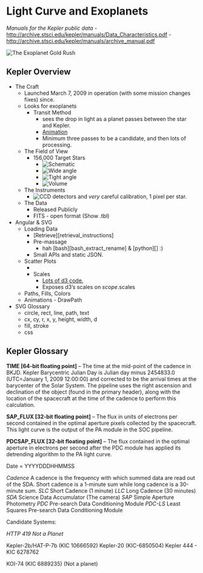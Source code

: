# Light Curve and Exoplanets

*Manuals for the Kepler public data*
-http://archive.stsci.edu/kepler/manuals/Data_Characteristics.pdf
-http://archive.stsci.edu/kepler/manuals/archive_manual.pdf

![The Exoplanet Gold Rush](http://i.imgur.com/4S65Wo2.gif)

## Kepler Overview

- The Craft
	- Launched March 7, 2009 in operation (with some mission changes fixes) since.
	- Looks for exoplanets
		- Transit Method
			- sees the drop in light as a planet passes between the star and Kepler.
			- [Animation](https://www.youtube.com/watch?v=a4M4Es3aQ7M)
			- Minimum three passes to be a candidate, and then lots of processing.
	- The Field of View
		- 156,000 Target Stars
			- ![Schematic](http://upload.wikimedia.org/wikipedia/commons/0/07/Kepler_FOV_hiRes.jpg)
			- ![Wide angle](http://upload.wikimedia.org/wikipedia/commons/2/28/MilkywaykeplerfovbyCRoberts.jpg)
			- ![Tight angle](http://upload.wikimedia.org/wikipedia/commons/0/02/329161main_fullFFIHot300.png)
			- ![Volume](http://upload.wikimedia.org/wikipedia/commons/b/be/LombergA1024.jpg)
	- The Instruments
		- ![CCD detectors](http://upload.wikimedia.org/wikipedia/commons/2/2a/Keplerspacecraft-FocalPlane-cutout.svg) and *very* careful calibration, 1 pixel per star.
	- The Data
		- Released Publicly
		- FITS - open format (Show .tbl)
- Angular & SVG
	- Loading Data
		- [Retrieve][retrieval_instructions]
		- Pre-massage
			- hah [bash][bash_extract_rename] & [python][] :)
		- Small APIs and static JSON.
	- Scatter Plots
		- <circle cx cy r>
		- Scales
			- [Lots of d3 code.](https://github.com/davidsouther/d3-util)
			- Exposes d3’s scales on $scope.$scales
	- Paths, Fills, Colors
	- Animations - DrawPath
- SVG Glossary
	- circle, rect, line, path, text
	- cx, cy, r, x, y, height, width, d
	- fill, stroke
	- css


## Kepler Glossary
**TIME [64-bit floating point]** – The time at the mid-point of the cadence in BKJD. Kepler Barycentric Julian Day is Julian day minus 2454833.0 (UTC=January 1, 2009 12:00:00) and corrected to be the arrival times at the barycenter of the Solar System. The pipeline uses the right ascension and declination of the object (found in the primary header), along with the location of the spacecraft at the time of the cadence to perform this calculation.

**SAP_FLUX [32-bit floating point]** – The flux in units of electrons per second contained in the optimal aperture pixels collected by the spacecraft. This light curve is the output of the PA module in the SOC pipeline.

**PDCSAP_FLUX [32-bit floating point]** – The flux contained in the optimal aperture in electrons per second after the PDC module has applied its detrending algorithm to the PA light curve.

Date = YYYYDDDHHMMSS

*Cadence* A cadence is the frequency with which summed data are read out of the SDA. Short cadence is a 1-minute sum while long cadence is a 30-minute sum.
*SLC* Short Cadence (1 minute)
*LLC* Long Cadence (30 minutes)
*SDA* Science Data Accumulator (The camera)
*SAP* Simple Aperture Photometry
*PDC* Pre-search Data Conditioning Module
*PDC-LS* Least Squares Pre-search Data Conditioning Module


Candidate Systems:

*HTTP 419 Not a Planet*

Kepler-2b/HAT-P-7b (KIC 10666592)
Kepler-20 (KIC-6850504)
Kepler 444 - KIC 6278762

KOI-74 (KIC 6889235) (Not a planet)
